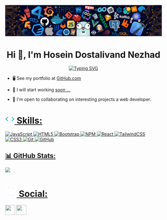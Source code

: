 <img src="./header.png" alt="header" style="max-width: 100%;">


<h1 align="center" class="heading-element" dir="auto">Hi 👋, I'm Hosein Dostalivand Nezhad</h1>

<p align="center">
<a href="https://git.io/typing-svg"><img src="https://readme-typing-svg.demolab.com?font=Righteous&size=25&duration=3000&pause=1000&color=F77617&width=550&lines=I'm+a+Front-End+Developer.;I+Love+Coding+And+Programming+Challenges." alt="Typing SVG" /></a>
</p>




- 🖥️ See my portfolio at <a href="https://github.com/Hosein-DAV" rel="nofollow">GitHub.com</a>

- 🚀 I will start working <a href="#" rel="nofollow">soon ...</a>  

- 🤝 I'm open to collaborating on interesting projects a web developer.  









<a class= "headding-Link" href="#Skills"><h1><span align="left">
  <img src="./skills.gif" width="30" height="30"/>
  <strong>Skills:</strong>
</span></h1>












![JavaScript](https://img.shields.io/badge/javascript-%23323330.svg?style=for-the-badge&logo=javascript&logoColor=%23F7DF1E) ![HTML5](https://img.shields.io/badge/html5-%23E34F26.svg?style=for-the-badge&logo=html5&logoColor=white) ![Bootstrap](https://img.shields.io/badge/bootstrap-%238511FA.svg?style=for-the-badge&logo=bootstrap&logoColor=white) ![NPM](https://img.shields.io/badge/NPM-%23CB3837.svg?style=for-the-badge&logo=npm&logoColor=white) ![React](https://img.shields.io/badge/react-%2320232a.svg?style=for-the-badge&logo=react&logoColor=%2361DAFB) ![TailwindCSS](https://img.shields.io/badge/tailwindcss-%2338B2AC.svg?style=for-the-badge&logo=tailwind-css&logoColor=white) ![CSS3](https://img.shields.io/badge/css3-%231572B6.svg?style=for-the-badge&logo=css3&logoColor=white) ![Git](https://img.shields.io/badge/git-%23F05033.svg?style=for-the-badge&logo=git&logoColor=white) ![GitHub](https://img.shields.io/badge/github-%23121011.svg?style=for-the-badge&logo=github&logoColor=white)
## 📊 GitHub Stats:
![](https://github-readme-stats.vercel.app/api/top-langs/?username=dostalivand&theme=dark&hide_border=false&include_all_commits=true&count_private=false&layout=compact)



<a class= "headding-Link" href="#Skills"><h1><span align="left">
  <img src="./social-1.gif" width="37" height="37"/>
  <strong>Social:</strong>
</span></h1>


<a href="#" rel="nofollow"><img src="https://raw.githubusercontent.com/danielcranney/readme-generator/main/public/icons/socials/linkedin.svg" width="32" height="32" style="max-width: 100%;"></a>
<a href="#" rel="nofollow"><img src="https://raw.githubusercontent.com/danielcranney/readme-generator/main/public/icons/socials/instagram.svg" width="32" height="32" style="max-width: 100%;"></a>

